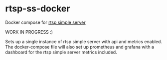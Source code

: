# rtsp-ss-docker
Docker compose for [rtsp simple server](https://github.com/aler9/rtsp-simple-server)


WORK IN PROGRESS :) 

Sets up a single instance of rtsp simple server with api and metrics enabled. The docker-compose file will also set up prometheus and grafana with a dashboard for the rtsp simple server metrics included. 